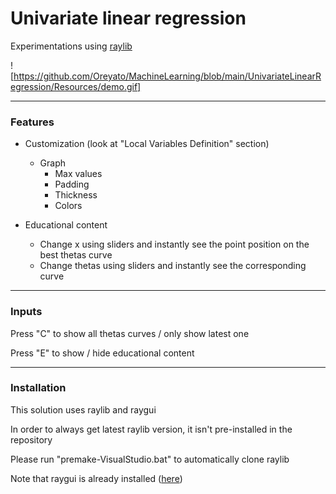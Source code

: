 # Univariate linear regression

Experimentations using [raylib](https://github.com/raysan5/raylib)

![https://github.com/Oreyato/MachineLearning/blob/main/UnivariateLinearRegression/Resources/demo.gif]
___
### Features
- Customization (look at "Local Variables Definition" section)
    - Graph
        - Max values
        - Padding
        - Thickness
        - Colors

- Educational content
    - Change x using sliders and instantly see the point position on the best thetas curve
    - Change thetas using sliders and instantly see the corresponding curve
    

___
### Inputs
Press "C" to show all thetas curves / only show latest one

Press "E" to show / hide educational content

___
### Installation
This solution uses raylib and raygui

In order to always get latest raylib version, it isn't pre-installed in the repository

Please run "premake-VisualStudio.bat" to automatically clone raylib

Note that raygui is already installed ([here](https://github.com/Oreyato/MachineLearning/blob/main/UnivariateLinearRegression/game/src/raygui.h))
